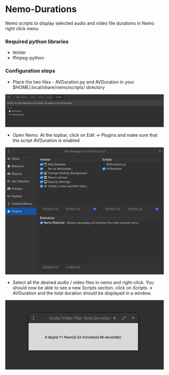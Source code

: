 # Nemo-Durations
Nemo scripts to display selected audio and video file durations in Nemo right click menu

### Required python libraries
* tkinter
* ffmpeg-python

### Configuration steps


* Place the two files - AVDuration.py and AVDuration in your $HOME/.local/share/nemo/scripts/ directory

![localImage](./img/place.png)

* Open Nemo. At the topbar, click on Edit -> Plugins and make sure that the script AVDuration is enabled

![localImage](./img/enable.png)

* Select all the desired audio / video files in nemo and right-click. You should now be able to see a new Scripts section. click on Scripts -> AVDuration and the total duration should be displayed in a window.

![localImage](./img/result.png)